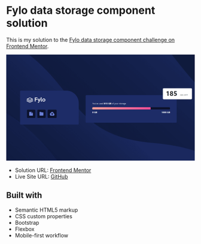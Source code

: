 <h1>Fylo data storage component solution</h1>

This is my solution to the [Fylo data storage component challenge on Frontend Mentor](https://www.frontendmentor.io/challenges/fylo-data-storage-component-1dZPRbV5n). 



<img src="images/site-image.png"></img>



- Solution URL: [Frontend Mentor](https://www.frontendmentor.io/solutions/fylo-data-storage-component-TiJ-wCZVDl)
- Live Site URL: [GitHub](https://kalebemax.github.io/fylo-data-storage-component-master/)



<h2>Built with</h2>

- Semantic HTML5 markup
- CSS custom properties
- Bootstrap
- Flexbox
- Mobile-first workflow

